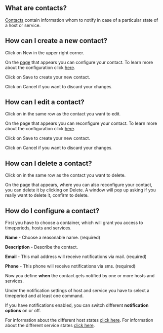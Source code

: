 [//]: # (Links)
[Contacts]: /contacts "contacts"
[configure]: #configure "Configure your contacts"
[adding]: /contacts/add (add a new contact)
[host states]: /documentations/wiki/basic-monitoring/hosts/en#states (Host states)
[service states]: /documentations/wiki/basic-monitoring/services/en#states (Service states)

[//]: # (Pictures)

[//]: # (Content)

## What are contacts?

[Contacts] contain information whom to notify in case of a particular state of a host or service.

## How can I create a new contact?

Click on
<a class="btn btn-xs btn-success"><i class="fa fa-plus"></i> New</a>
in the upper right corner.

On the [page][adding] that appears you can configure your contact.
To learn more about the configuration click [here][configure].

Click on <a class="btn btn-xs btn-primary">Save</a> to create your new contact.

Click on <a class="btn btn-xs btn-default">Cancel</a> if you want to discard your changes.

## How can I edit a contact?

Click on
<i class="fa fa-gear fa-lg txt-color-teal list-edit"></i>
in the same row as the contact you want to edit.

On the page that appears you can reconfigure your contact.
To learn more about the configuration click [here][configure].

Click on <a class="btn btn-xs btn-primary">Save</a> to create your new contact.

Click on <a class="btn btn-xs btn-default">Cancel</a> if you want to discard your changes.

## How can I delete a contact?

Click on
<i class="fa fa-gear fa-lg txt-color-teal list-edit"></i>
in the same row as the contact you want to delete.

On the page that appears, where you can also reconfigure your contact,
you can delete it by clicking on
<a class="btn btn-danger btn-xs"><i class="fa fa-trash-o"></i> Delete</a>.
A window will pop up asking if you really want to delete it,
confirm to delete.

## How do I configure a contact? <span id="configure"></span>

First you have to choose a container,
which will grant you access to
timeperiods, hosts and services.

**Name** - Choose a reasonable name. (required)

**Description** - Describe the contact.

**Email** - This mail address will receive notifications via mail. (required)

**Phone** - This phone will receive notifications via sms. (required)

Now you define **when** the contact gets notified by one or more hosts and services.

Under the notification settings of host and service
you have to select a timeperiod and at least one command.

If you have notifications enabled,
you can switch different **notification options** on or off.

For information about the different host states [click here][host states].
For information about the different service states [click here][service states].

